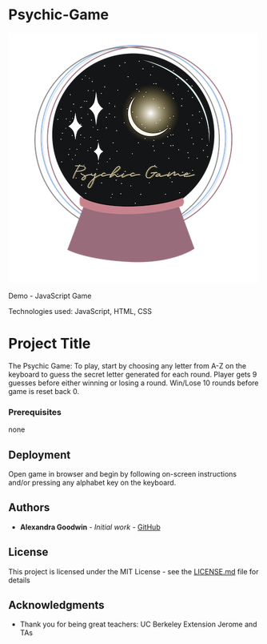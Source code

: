 # Psychic-Game

<img src="assets/images/psychic-game.png">

Demo - JavaScript Game

Technologies used: JavaScript, HTML, CSS

# Project Title

The Psychic Game: To play, start by choosing any letter from A-Z on the keyboard to guess the secret letter generated for each round. Player gets 9 guesses before either winning or losing a round. Win/Lose 10 rounds before game is reset back 0. 

### Prerequisites

none

## Deployment

Open game in browser and begin by following on-screen instructions and/or pressing any alphabet key on the keyboard.
 
## Authors

* **Alexandra Goodwin** - *Initial work* - [GitHub](https://alexgood1.github.io/Psychic-Game/)

## License

This project is licensed under the MIT License - see the [LICENSE.md](LICENSE.md) file for details

## Acknowledgments

* Thank you for being great teachers: UC Berkeley Extension Jerome and TAs

